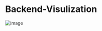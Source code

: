 # Backend-Visulization

![image](https://user-images.githubusercontent.com/75988493/183834625-2b017bfe-9909-4ccd-95f0-92b9cc13b3f8.png)
